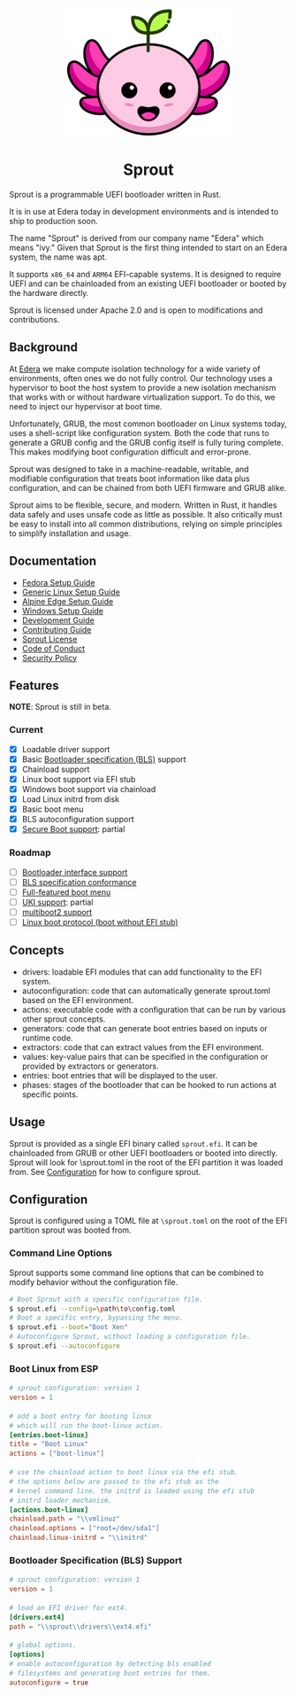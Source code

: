 <div align="center">

![Sprout Logo](assets/logo-small.png)

# Sprout

</div>

Sprout is a programmable UEFI bootloader written in Rust.

It is in use at Edera today in development environments and is intended to ship to production soon.

The name "Sprout" is derived from our company name "Edera" which means "ivy."
Given that Sprout is the first thing intended to start on an Edera system, the name was apt.

It supports `x86_64` and `ARM64` EFI-capable systems. It is designed to require UEFI and can be chainloaded from an
existing UEFI bootloader or booted by the hardware directly.

Sprout is licensed under Apache 2.0 and is open to modifications and contributions.

## Background

At [Edera] we make compute isolation technology for a wide variety of environments, often ones we do not fully control.
Our technology uses a hypervisor to boot the host system to provide a new isolation mechanism that works
with or without hardware virtualization support. To do this, we need to inject our hypervisor at boot time.

Unfortunately, GRUB, the most common bootloader on Linux systems today, uses a shell-script like
configuration system. Both the code that runs to generate a GRUB config and the GRUB config
itself is fully turing complete. This makes modifying boot configuration difficult and error-prone.

Sprout was designed to take in a machine-readable, writable, and modifiable configuration that treats boot information
like data plus configuration, and can be chained from both UEFI firmware and GRUB alike.

Sprout aims to be flexible, secure, and modern. Written in Rust, it handles data safely and uses unsafe code as little
as possible. It also critically must be easy to install into all common distributions, relying on simple principles to
simplify installation and usage.

## Documentation

- [Fedora Setup Guide]
- [Generic Linux Setup Guide]
- [Alpine Edge Setup Guide]
- [Windows Setup Guide]
- [Development Guide]
- [Contributing Guide]
- [Sprout License]
- [Code of Conduct]
- [Security Policy]

## Features

**NOTE**: Sprout is still in beta.

### Current

- [x] Loadable driver support
- [x] Basic [Bootloader specification (BLS)](https://uapi-group.org/specifications/specs/boot_loader_specification/) support
- [x] Chainload support
- [x] Linux boot support via EFI stub
- [x] Windows boot support via chainload
- [x] Load Linux initrd from disk
- [x] Basic boot menu
- [x] BLS autoconfiguration support
- [x] [Secure Boot support](https://github.com/edera-dev/sprout/issues/20): partial

### Roadmap

- [ ] [Bootloader interface support](https://github.com/edera-dev/sprout/issues/21)
- [ ] [BLS specification conformance](https://github.com/edera-dev/sprout/issues/2)
- [ ] [Full-featured boot menu](https://github.com/edera-dev/sprout/issues/1)
- [ ] [UKI support](https://github.com/edera-dev/sprout/issues/6): partial
- [ ] [multiboot2 support](https://github.com/edera-dev/sprout/issues/7)
- [ ] [Linux boot protocol (boot without EFI stub)](https://github.com/edera-dev/sprout/issues/7)

## Concepts

- drivers: loadable EFI modules that can add functionality to the EFI system.
- autoconfiguration: code that can automatically generate sprout.toml based on the EFI environment.
- actions: executable code with a configuration that can be run by various other sprout concepts.
- generators: code that can generate boot entries based on inputs or runtime code.
- extractors: code that can extract values from the EFI environment.
- values: key-value pairs that can be specified in the configuration or provided by extractors or generators.
- entries: boot entries that will be displayed to the user.
- phases: stages of the bootloader that can be hooked to run actions at specific points.

## Usage

Sprout is provided as a single EFI binary called `sprout.efi`.
It can be chainloaded from GRUB or other UEFI bootloaders or booted into directly.
Sprout will look for \sprout.toml in the root of the EFI partition it was loaded from.
See [Configuration](#configuration) for how to configure sprout.

## Configuration

Sprout is configured using a TOML file at `\sprout.toml` on the root of the EFI partition sprout was booted from.

### Command Line Options

Sprout supports some command line options that can be combined to modify behavior without the configuration file.

```bash
# Boot Sprout with a specific configuration file.
$ sprout.efi --config=\path\to\config.toml
# Boot a specific entry, bypassing the menu.
$ sprout.efi --boot="Boot Xen"
# Autoconfigure Sprout, without loading a configuration file.
$ sprout.efi --autoconfigure
```

### Boot Linux from ESP

```toml
# sprout configuration: version 1
version = 1

# add a boot entry for booting linux
# which will run the boot-linux action.
[entries.boot-linux]
title = "Boot Linux"
actions = ["boot-linux"]

# use the chainload action to boot linux via the efi stub.
# the options below are passed to the efi stub as the
# kernel command line. the initrd is loaded using the efi stub
# initrd loader mechanism.
[actions.boot-linux]
chainload.path = "\\vmlinuz"
chainload.options = ["root=/dev/sda1"]
chainload.linux-initrd = "\\initrd"
```

### Bootloader Specification (BLS) Support

```toml
# sprout configuration: version 1
version = 1

# load an EFI driver for ext4.
[drivers.ext4]
path = "\\sprout\\drivers\\ext4.efi"

# global options.
[options]
# enable autoconfiguration by detecting bls enabled
# filesystems and generating boot entries for them.
autoconfigure = true
```

[Edera]: https://edera.dev
[Fedora Setup Guide]: ./docs/fedora-setup.md
[Generic Linux Setup Guide]: ./docs/generic-linux-setup.md
[Alpine Edge Setup Guide]: ./docs/alpine-edge-setup.md
[Windows Setup Guide]: ./docs/windows-setup.md
[Development Guide]: ./DEVELOPMENT.md
[Contributing Guide]: ./CONTRIBUTING.md
[Sprout License]: ./LICENSE
[Code of Conduct]: ./CODE_OF_CONDUCT.md
[Security Policy]: ./SECURITY.md
